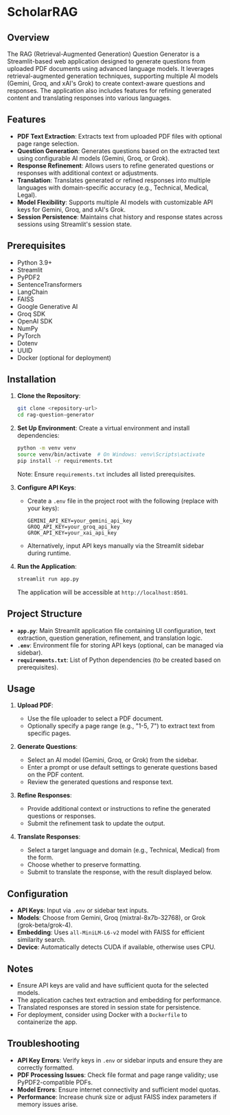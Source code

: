 # ScholarRAG
## Overview
The RAG (Retrieval-Augmented Generation) Question Generator is a Streamlit-based web application designed to generate questions from uploaded PDF documents using advanced language models. It leverages retrieval-augmented generation techniques, supporting multiple AI models (Gemini, Groq, and xAI's Grok) to create context-aware questions and responses. The application also includes features for refining generated content and translating responses into various languages.

## Features
- **PDF Text Extraction**: Extracts text from uploaded PDF files with optional page range selection.
- **Question Generation**: Generates questions based on the extracted text using configurable AI models (Gemini, Groq, or Grok).
- **Response Refinement**: Allows users to refine generated questions or responses with additional context or adjustments.
- **Translation**: Translates generated or refined responses into multiple languages with domain-specific accuracy (e.g., Technical, Medical, Legal).
- **Model Flexibility**: Supports multiple AI models with customizable API keys for Gemini, Groq, and xAI's Grok.
- **Session Persistence**: Maintains chat history and response states across sessions using Streamlit's session state.

## Prerequisites
- Python 3.9+
- Streamlit
- PyPDF2
- SentenceTransformers
- LangChain
- FAISS
- Google Generative AI
- Groq SDK
- OpenAI SDK
- NumPy
- PyTorch
- Dotenv
- UUID
- Docker (optional for deployment)

## Installation

1. **Clone the Repository**:
   ```bash
   git clone <repository-url>
   cd rag-question-generator
   ```

2. **Set Up Environment**:
   Create a virtual environment and install dependencies:
   ```bash
   python -m venv venv
   source venv/bin/activate  # On Windows: venv\Scripts\activate
   pip install -r requirements.txt
   ```
   Note: Ensure `requirements.txt` includes all listed prerequisites.

3. **Configure API Keys**:
   - Create a `.env` file in the project root with the following (replace with your keys):
     ```
     GEMINI_API_KEY=your_gemini_api_key
     GROQ_API_KEY=your_groq_api_key
     GROK_API_KEY=your_xai_api_key
     ```
   - Alternatively, input API keys manually via the Streamlit sidebar during runtime.

4. **Run the Application**:
   ```bash
   streamlit run app.py
   ```
   The application will be accessible at `http://localhost:8501`.

## Project Structure
- **`app.py`**: Main Streamlit application file containing UI configuration, text extraction, question generation, refinement, and translation logic.
- **`.env`**: Environment file for storing API keys (optional, can be managed via sidebar).
- **`requirements.txt`**: List of Python dependencies (to be created based on prerequisites).

## Usage

1. **Upload PDF**:
   - Use the file uploader to select a PDF document.
   - Optionally specify a page range (e.g., "1-5, 7") to extract text from specific pages.

2. **Generate Questions**:
   - Select an AI model (Gemini, Groq, or Grok) from the sidebar.
   - Enter a prompt or use default settings to generate questions based on the PDF content.
   - Review the generated questions and response text.

3. **Refine Responses**:
   - Provide additional context or instructions to refine the generated questions or responses.
   - Submit the refinement task to update the output.

4. **Translate Responses**:
   - Select a target language and domain (e.g., Technical, Medical) from the form.
   - Choose whether to preserve formatting.
   - Submit to translate the response, with the result displayed below.

## Configuration
- **API Keys**: Input via `.env` or sidebar text inputs.
- **Models**: Choose from Gemini, Groq (mixtral-8x7b-32768), or Grok (grok-beta/grok-4).
- **Embedding**: Uses `all-MiniLM-L6-v2` model with FAISS for efficient similarity search.
- **Device**: Automatically detects CUDA if available, otherwise uses CPU.

## Notes
- Ensure API keys are valid and have sufficient quota for the selected models.
- The application caches text extraction and embedding for performance.
- Translated responses are stored in session state for persistence.
- For deployment, consider using Docker with a `Dockerfile` to containerize the app.

## Troubleshooting
- **API Key Errors**: Verify keys in `.env` or sidebar inputs and ensure they are correctly formatted.
- **PDF Processing Issues**: Check file format and page range validity; use PyPDF2-compatible PDFs.
- **Model Errors**: Ensure internet connectivity and sufficient model quotas.
- **Performance**: Increase chunk size or adjust FAISS index parameters if memory issues arise.
